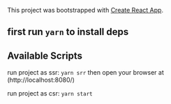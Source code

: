 This project was bootstrapped with [Create React App](https://github.com/facebook/create-react-app).

## first run `yarn` to install deps

## Available Scripts

run project as  ssr: `yarn srr` then open your browser at (http://localhost:8080/)

run project as  csr: `yarn start`


